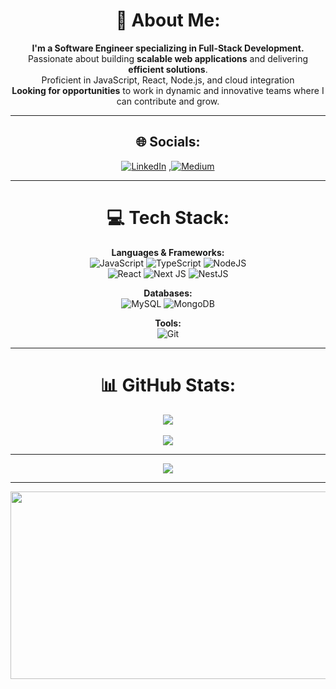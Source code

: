 <div align="center">

# 💫 About Me:
**I'm a Software Engineer specializing in Full-Stack Development.**  
Passionate about building **scalable web applications** and delivering **efficient solutions**.  
Proficient in JavaScript, React, Node.js, and cloud integration
<br>
**Looking for opportunities** to work in dynamic and innovative teams where I can contribute and grow.

---

## 🌐 Socials:
[![LinkedIn](https://img.shields.io/badge/LinkedIn-%230077B5.svg?logo=linkedin&logoColor=white)](https://www.linkedin.com/in/jungwon-jung-218750232/)  ,[![Medium](https://img.shields.io/badge/Medium-12100E?logo=medium&logoColor=white)](https://medium.com/@NomardJay)  


---

# 💻 Tech Stack:
**Languages & Frameworks:**  
![JavaScript](https://img.shields.io/badge/javascript-%23323330.svg?style=for-the-badge&logo=javascript&logoColor=%23F7DF1E) 
![TypeScript](https://img.shields.io/badge/typescript-%23007ACC.svg?style=for-the-badge&logo=typescript&logoColor=white) 
![NodeJS](https://img.shields.io/badge/node.js-6DA55F?style=for-the-badge&logo=node.js&logoColor=white)  
![React](https://img.shields.io/badge/react-%2320232a.svg?style=for-the-badge&logo=react&logoColor=%2361DAFB) 
![Next JS](https://img.shields.io/badge/Next-black?style=for-the-badge&logo=next.js&logoColor=white) 
![NestJS](https://img.shields.io/badge/nestjs-%23E0234E.svg?style=for-the-badge&logo=nestjs&logoColor=white)  

**Databases:**  
![MySQL](https://img.shields.io/badge/mysql-4479A1.svg?style=for-the-badge&logo=mysql&logoColor=white) 
![MongoDB](https://img.shields.io/badge/MongoDB-%234ea94b.svg?style=for-the-badge&logo=mongodb&logoColor=white)  

**Tools:**  
![Git](https://img.shields.io/badge/git-%23F05033.svg?style=for-the-badge&logo=git&logoColor=white)

---

# 📊 GitHub Stats:
![](https://github-readme-streak-stats.herokuapp.com/?user=jungwonJung&theme=dark&hide_border=true)<br/>  
![](https://github-readme-stats.vercel.app/api?username=jungwonJung&theme=dark&hide_border=true&include_all_commits=true&count_private=true)<br/>  

---

[![](https://visitcount.itsvg.in/api?id=jungwonJung&icon=0&color=0)](https://visitcount.itsvg.in)

---

<div align="center">
	<a href="https://github.com/devxb/gitanimals">
<img
  src="https://render.gitanimals.org/farms/jungwonJung"
  width="600"
  height="300"
/>
</a>
</div>

<br>
<br>
<br>

</div>


  
